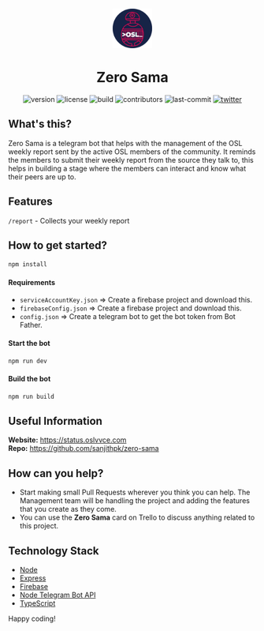 <p align="center">
<a href="https://osl.vvce.ac.in">
<img alt="Zero Sama" src="https://raw.githubusercontent.com/osl-vvce/zero-sama/master/logo.png" width="80" />
</a>
</p>

<h1 align="center">
  Zero Sama
</h1>

<p align="center">
  <img src="https://img.shields.io/github/package-json/v/osl-vvce/zero-sama?style=flat" alt="version" />
  <img src="https://img.shields.io/github/license/osl-vvce/zero-sama?style=flat" alt="license" />
  <img src="https://img.shields.io/badge/build-passing-blue?style=flat" alt="build" />
  <img src="https://img.shields.io/github/contributors/osl-vvce/zero-sama?style=flat" alt="contributors" />
  <img src="https://img.shields.io/github/last-commit/osl-vvce/zero-sama?style=flat" alt="last-commit" />
  <a href="https://twitter.com/osl_vvce">
    <img src="https://img.shields.io/twitter/follow/osl_vvce?label=Follow%20OSL%20VVCE&style=social" alt="twitter" />
  </a>
</p>

## What's this?

Zero Sama is a telegram bot that helps with the management of the OSL weekly report sent by the active OSL members of the community. It reminds the members to submit their weekly report from the source they talk to, this helps in building a stage where the members can interact and know what their peers are up to.

## Features

`/report` - Collects your weekly report

## How to get started?

```js
npm install
```

#### Requirements

- `serviceAccountKey.json` &#8658; Create a firebase project and download this.
- `firebaseConfig.json` &#8658; Create a firebase project and download this.
- `config.json` &#8658; Create a telegram bot to get the bot token from Bot Father.

#### Start the bot

```sh
npm run dev
```

#### Build the bot

```sh
npm run build
```

## Useful Information

**Website:** https://status.oslvvce.com <br>
**Repo:** https://github.com/sanjithpk/zero-sama

## How can you help?

- Start making small Pull Requests wherever you think you can help. The Management team will be handling the project and adding the features that you create as they come.
- You can use the **Zero Sama** card on Trello to discuss anything related to this project.

## Technology Stack

- [Node](https://nodejs.org/en/about/)
- [Express](https://expressjs.com/)
- [Firebase](https://firebase.google.com/)
- [Node Telegram Bot API](https://github.com/yagop/node-telegram-bot-api)
- [TypeScript](https://www.typescriptlang.org)

Happy coding!
